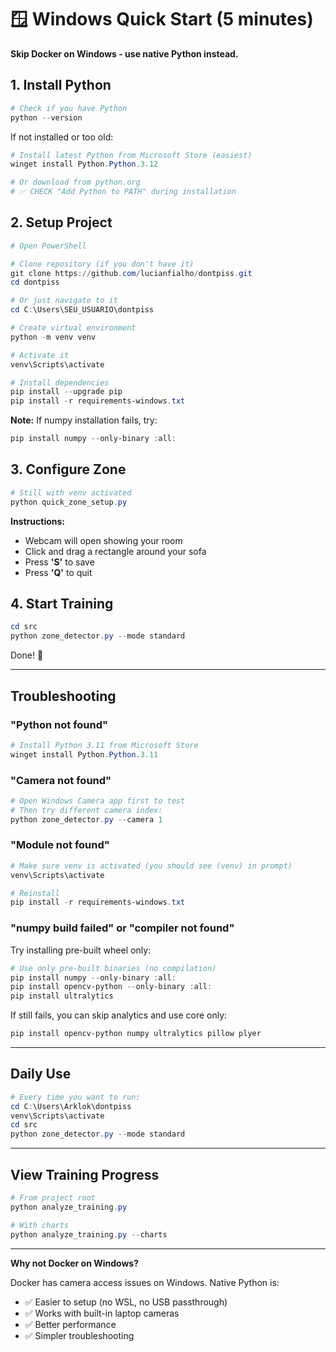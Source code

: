 # 🪟 Windows Quick Start (5 minutes)

**Skip Docker on Windows - use native Python instead.**

## 1. Install Python

```powershell
# Check if you have Python
python --version
```

If not installed or too old:
```powershell
# Install latest Python from Microsoft Store (easiest)
winget install Python.Python.3.12

# Or download from python.org
# ✅ CHECK "Add Python to PATH" during installation
```

## 2. Setup Project

```powershell
# Open PowerShell

# Clone repository (if you don't have it)
git clone https://github.com/lucianfialho/dontpiss.git
cd dontpiss

# Or just navigate to it
cd C:\Users\SEU_USUARIO\dontpiss

# Create virtual environment
python -m venv venv

# Activate it
venv\Scripts\activate

# Install dependencies
pip install --upgrade pip
pip install -r requirements-windows.txt
```

**Note:** If numpy installation fails, try:
```powershell
pip install numpy --only-binary :all:
```

## 3. Configure Zone

```powershell
# Still with venv activated
python quick_zone_setup.py
```

**Instructions:**
- Webcam will open showing your room
- Click and drag a rectangle around your sofa
- Press **'S'** to save
- Press **'Q'** to quit

## 4. Start Training

```powershell
cd src
python zone_detector.py --mode standard
```

Done! 🎉

---

## Troubleshooting

### "Python not found"

```powershell
# Install Python 3.11 from Microsoft Store
winget install Python.Python.3.11
```

### "Camera not found"

```powershell
# Open Windows Camera app first to test
# Then try different camera index:
python zone_detector.py --camera 1
```

### "Module not found"

```powershell
# Make sure venv is activated (you should see (venv) in prompt)
venv\Scripts\activate

# Reinstall
pip install -r requirements-windows.txt
```

### "numpy build failed" or "compiler not found"

Try installing pre-built wheel only:

```powershell
# Use only pre-built binaries (no compilation)
pip install numpy --only-binary :all:
pip install opencv-python --only-binary :all:
pip install ultralytics
```

If still fails, you can skip analytics and use core only:
```powershell
pip install opencv-python numpy ultralytics pillow plyer
```

---

## Daily Use

```powershell
# Every time you want to run:
cd C:\Users\Arklok\dontpiss
venv\Scripts\activate
cd src
python zone_detector.py --mode standard
```

---

## View Training Progress

```powershell
# From project root
python analyze_training.py

# With charts
python analyze_training.py --charts
```

---

**Why not Docker on Windows?**

Docker has camera access issues on Windows. Native Python is:
- ✅ Easier to setup (no WSL, no USB passthrough)
- ✅ Works with built-in laptop cameras
- ✅ Better performance
- ✅ Simpler troubleshooting
